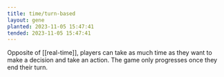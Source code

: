 ```yaml
---
title: time/turn-based
layout: gene
planted: 2023-11-05 15:47:41
tended: 2023-11-05 15:47:41
---
```


Opposite of [[real-time]], players can take as much time as they want to make a decision and take an action. The game only progresses once they end their turn.